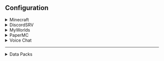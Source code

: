 ## Configuration
<details>
    <summary>Minecraft</summary>

---
<details>
    <summary>server.properties</summary>

*[Documentation](https://minecraft.fandom.com/wiki/Server.properties#Java_Edition_3)*
```properties
motd=${CFG_HOST}
spawn-protection=0
difficulty=hard
allow-flight=true
white-list=true
```
</details>

---
</details>
<details>
    <summary>DiscordSRV</summary>

---
<details>
    <summary>config.yml</summary>

*[Documentation](https://docs.discordsrv.com/config)*
```yaml
BotToken: ${CFG_DISCORDSRV_BOT_TOKEN}
Channels: {"global": "${CFG_DISCORDSRV_GLOBAL_CHANNEL_ID}"}
DiscordConsoleChannelId: ${CFG_DISCORDSRV_CONSOLE_CHANNEL_ID}
DiscordGameStatus: ["on ${CFG_HOST}"]
Experiment_WebhookChatMessageDelivery: true
```
</details>
<details>
    <summary>messages.yml</summary>

*[Documentation](https://docs.discordsrv.com/messages)*
```yaml
DiscordChatChannelServerStartupMessage: ""
DiscordChatChannelServerShutdownMessage: ""
ServerWatchdogMessage: "<t:%timestamp%:R> <@${CFG_DISCORDSRV_USERID}>, the server hasn't ticked in %timeout% seconds :fire::bangbang:"
```
<details>
    <summary>Glossary</summary>

- *[DiscordChatChannelServerStartupMessage](https://docs.discordsrv.com/messages/#DiscordChatChannelServerStartupMessage)*
	* Disable server startup messages
- *[DiscordChatChannelServerShutdownMessage](https://docs.discordsrv.com/messages/#DiscordChatChannelServerShutdownMessage)*
	* Disable server shutdown messages
- *[ServerWatchdogMessage](https://docs.discordsrv.com/messages/#ServerWatchdogMessage)*
	* Send server watchdog message to a custom userID
</details>
</details>

---
</details>
<details>
    <summary>MyWorlds</summary>

---
<details>
    <summary>config.yml</summary>

*[Documentation](https://wiki.traincarts.net/p/MyWorlds/Configuration)*
```yaml
useWorldInventories: true
mainWorld: "lobby"
```
<details>
    <summary>Glossary</summary>

- *useWorldInventories*
	* Make all worlds hold their own inventory state. This is done to later merge world inventories.
</details>
</details>
<details>
    <summary>defaultproperties.yml</summary>

*[Documentation](https://wiki.traincarts.net/p/MyWorlds/WorldConfiguration)*
```yaml
keepSpawnLoaded: false
```
<details>
    <summary>Glossary</summary>

- *keepSpawnLoaded*
	* Don't waste memory keeping spawn areas loaded!
</details>
</details>

---
</details>
<details>
    <summary>PaperMC</summary>

---
<details>
    <summary>paper-global.yml</summary>

*[Documentation](https://docs.papermc.io/paper/reference/global-configuration)*
```yaml
timings:
    enabled: false
scoreboards:
    track-plugin-scoreboards: true
unsupported-settings:
    allow-headless-pistons: true
    allow-permanent-block-break-exploits: true
    allow-piston-duplication: true
```
<details>
    <summary>Glossary</summary>

- *[timings.enabled](https://docs.papermc.io/paper/reference/global-configuration#enabled-1)*
	* Use spark instead of timings for performance profiling
</details>
</details>
<details>
	<summary>paper-world-defaults.yml</summary>

*[Documentation](https://docs.papermc.io/paper/reference/world-configuration)*
```yaml
anticheat:
    anti-xray.enabled: true
entities:
    behavior:
        ender-dragons-death-always-places-dragon-egg: true
        parrots-are-unaffected-by-player-movement: true
fixes:
    disable-unloaded-chunk-enderpearl-exploit: false
    fix-curing-zombie-villager-discount-exploit: false
scoreboards:
    allow-non-player-entities-on-scoreboards: true
spawn:
    allow-using-signs-inside-spawn-protection: true
```
</details>

---
</details>
<details>
	<summary>Voice Chat</summary>

---
<details>
	<summary>voicechat-server.properties</summary>

*[Documentation](https://modrepo.de/minecraft/voicechat/wiki/?t=configuration)*
```properties
open_groups=true
allow_recording=true
port=-1
enable_groups=true
```
</details>
</details>

---
<details>
	<summary>Data Packs</summary>

- *Classic Fishing Loot*
	* Reverts the fishing loot back to its pre-1.16 loot table.
- *Coordinates HUD*
	* Adds information to your action bar (XYZ coords and a 24 hour clock).
		* `/trigger ch_toggle`
- *Name Colours*
	* Allows the player to change the colour of their username in chat and in-game.
		* `/trigger color`
- *Nether Portal Coords*
	* Adds a trigger that calculates where a nether portal must be placed in the **other** dimension. Useful for syncing up nether portals.
		* `/trigger nc_overworld/nc_nether`
- *Transfer Enchantments 2 (Books Edition)*
	* Allows the player to transfer enchantments from their items onto books.
		* Throw the item and a book on top of an anvil (not inside it) and the item enchantments will be transferred to the book.
</details>
